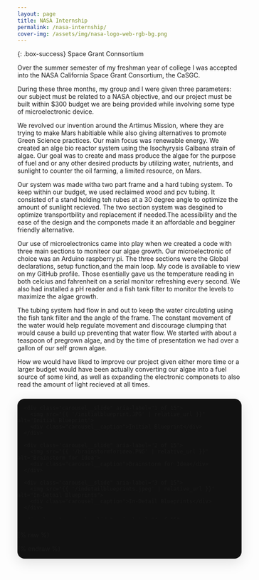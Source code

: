```yaml
---
layout: page 
title: NASA Internship 
permalink: /nasa-internship/
cover-img: /assets/img/nasa-logo-web-rgb-bg.png
---
```


{: .box-success}
Space Grant Connsortium 

Over the summer semester of my freshman year of college I was accepted into the NASA California Space Grant Consortium, the CaSGC.  

During these three months, my group and I were given three parameters: our subject must be related to a NASA objective, and our project must be built within $300 budget we are being provided while involving some type of microelectronic device. 

We revolved our invention around the Artimus Mission, where they are trying to make Mars habitiable while also giving alternatives to promote Green Science practices. Our main focus was renewable energy. We created an alge bio reactor system using the Isochyrysis Galbana strain of algae. Our goal was to create and mass produce the algae for the purpose of fuel and or any other desired products by utilizing water, nutrients, and sunlight to counter the oil farming, a limited resource, on Mars. 

Our system was made witha two part frame and a hard tubing system. To keep within our budget, we used reclaimed wood and pcv tubing. It consisted of a stand holding teh rubes at a 30 degree angle to optimize the amount of sunlight recieved. The two section system was desgined to optimize transportbility and replacement if needed.The acessibility and the ease of the design and the componets made it an affordable and begginer friendly alternative. 

Our use of microelectronics came into play when we created a code with three main sections to moniteor our algae growth. Our microelectronic of choice was an Arduino raspberry pi. The three sections were the Global declarations, setup function,and the main loop. My code is available to view on my GitHub profile. Those esentially gave us the temperature reading in both celcius and fahrenheit on a serial monitor refreshing every second. We also had installed a pH reader and a fish tank filter  to monitor the levels to maximize the algae growth.  

The tubing system had flow in and out to keep the water circulating using the fish tank filter and the angle of the frame. The constant movement of the water would help regulate movement and discourage clumping that would cause a build up preventing that water flow. We started with about a teaspoon of pregrown algae, and by the time of presentation we had over a gallon of our self grown algae.

How we would have liked to improve our project given either more time or a larger budget would have been actually converting our algae into a fuel source of some kind, as well as expanding the electronic componets to also read the amount of light recieved at all times.



<!-- ====== NASA INTERNSHIP CAROUSEL (15 slides) ====== -->
<div class="carousel" id="nasa-carousel" aria-roledescription="carousel" aria-label="NASA Gallery">
  <div class="carousel__viewport">
    <div class="carousel__track" role="group" aria-live="polite">

      <div class="carousel__slide" aria-label="1 of 15">
        <img src="{{ '/initialblueprint.JPG' | relative_url }}" alt="Initial Blueprint">
        <div class="carousel__caption">Initial Blueprint</div>
      </div>

      <div class="carousel__slide" aria-label="2 of 15">
        <img src="{{ '/brainstormforidea.PNG' | relative_url }}" alt="Brainstorm for Idea">
        <div class="carousel__caption">Brainstorm for Idea</div>
      </div>

      <div class="carousel__slide" aria-label="3 of 15">
        <img src="{{ '/indetailblueprints.jpeg' | relative_url }}" alt="In-Detail Blueprints">
        <div class="carousel__caption">In-Detail Blueprints</div>
      </div>

      <div class="carousel__slide" aria-label="4 of 15">
        <img src="{{ '/conceptofwiring.jpg' | relative_url }}" alt="Concept of Wiring">
        <div class="carousel__caption">Concept of Wiring</div>
      </div>

      <div class="carousel__slide" aria-label="5 of 15">
        <img src="{{ '/raspberrypiearduino.jpeg' | relative_url }}" alt="Raspberry Pi + Arduino">
        <div class="carousel__caption">Raspberry Pi + Arduino</div>
      </div>

      <div class="carousel__slide" aria-label="6 of 15">
        <img src="{{ '/pipeline%20connectors.JPG' | relative_url }}" alt="Pipeline Connectors">
        <div class="carousel__caption">Pipeline Connectors</div>
      </div>

      <div class="carousel__slide" aria-label="7 of 15">
        <img src="{{ '/piping.JPG' | relative_url }}" alt="Piping">
        <div class="carousel__caption">Piping</div>
      </div>

      <div class="carousel__slide" aria-label="8 of 15">
        <img src="{{ '/piping2.JPG' | relative_url }}" alt="Piping 2">
        <div class="carousel__caption">Piping 2</div>
      </div>

      <div class="carousel__slide" aria-label="9 of 15">
        <img src="{{ '/frameinposition.JPG' | relative_url }}" alt="Frame in Position">
        <div class="carousel__caption">Frame in Position</div>
      </div>

      <div class="carousel__slide" aria-label="10 of 15">
        <img src="{{ '/filter.jpeg' | relative_url }}" alt="Filter">
        <div class="carousel__caption">Filter</div>
      </div>

      <div class="carousel__slide" aria-label="11 of 15">
        <img src="{{ '/algaesamples.jpeg' | relative_url }}" alt="Algae Samples">
        <div class="carousel__caption">Algae Samples</div>
      </div>

      <div class="carousel__slide" aria-label="12 of 15">
        <img src="{{ '/algaeupclose.jpeg' | relative_url }}" alt="Algae Up Close">
        <div class="carousel__caption">Algae Up Close</div>
      </div>

      <div class="carousel__slide" aria-label="13 of 15">
        <img src="{{ '/presentationpic.jpeg' | relative_url }}" alt="Presentation">
        <div class="carousel__caption">Presentation</div>
      </div>

      <div class="carousel__slide" aria-label="14 of 15">
        <img src="{{ '/inaction.jpeg' | relative_url }}" alt="In Action">
        <div class="carousel__caption">In Action</div>
      </div>

      <div class="carousel__slide" aria-label="15 of 15">
        <img src="{{ '/grouppic.jpeg' | relative_url }}" alt="Group Picture">
        <div class="carousel__caption">Group Picture</div>
      </div>

    </div>

    <!-- Buttons & Dots -->
    <button class="carousel__btn carousel__btn--prev" aria-label="Previous" data-action="prev">&#10094;</button>
    <button class="carousel__btn carousel__btn--next" aria-label="Next" data-action="next">&#10095;</button>
    <div class="carousel__dots"></div>
  </div>
</div>

{% raw %}
<style>
  :root { --carousel-width:min(100%,980px); --carousel-aspect:16/9; --dot-size:12px; --dot-active-scale:1.25; }
  .carousel{width:var(--carousel-width);margin:1.5rem auto;position:relative;border-radius:16px;overflow:hidden;box-shadow:0 8px 30px rgba(0,0,0,.12);background:#111}
  .carousel__viewport{aspect-ratio:var(--carousel-aspect);position:relative;overflow:hidden}
  .carousel__track{display:flex;height:100%}
  .carousel__slide{flex:0 0 100%;position:relative;display:grid;place-items:center;background:#000}
  .carousel__slide img{width:100%;height:100%;object-fit:cover;display:block}
  .carousel__caption{position:absolute;left:0;right:0;bottom:0;padding:.75rem .9rem;background:linear-gradient(180deg,rgba(0,0,0,0) 0%,rgba(0,0,0,.55) 64%,rgba(0,0,0,.8) 100%);color:#fff;font:500 14px/1.4 system-ui,-apple-system,Segoe UI,Roboto,Helvetica,Arial,sans-serif;text-shadow:0 1px 2px rgba(0,0,0,.7)}
  .carousel__btn{position:absolute;top:50%;transform:translateY(-50%);background:rgba(0,0,0,.45);border:none;color:#fff;width:44px;height:44px;border-radius:999px;display:grid;place-items:center;cursor:pointer}
  .carousel__btn--prev{left:10px}.carousel__btn--next{right:10px}
  .carousel__dots{position:absolute;left:0;right:0;bottom:10px;display:flex;gap:8px;justify-content:center}
  .carousel__dot{width:var(--dot-size);height:var(--dot-size);border-radius:50%;background:rgba(255,255,255,.45);border:0;cursor:pointer;transition:transform .15s ease,background .2s ease}
  .carousel__dot[aria-current="true"]{background:#fff;transform:scale(var(--dot-active-scale))}
</style>

<script>
(function(){
  const root = document.getElementById('nasa-carousel');
  if (!root) return;

  const viewport = root.querySelector('.carousel__viewport');
  const track    = root.querySelector('.carousel__track');
  const slides   = Array.from(root.querySelectorAll('.carousel__slide'));
  const prev     = root.querySelector('[data-action="prev"]');
  const next     = root.querySelector('[data-action="next"]');
  const dotsWrap = root.querySelector('.carousel__dots');

  // Make sure slides are full viewport width
  function sizeSlides(){
    const w = viewport.clientWidth;
    slides.forEach(s => s.style.flex = `0 0 ${w}px`);
  }
  sizeSlides();
  window.addEventListener('resize', sizeSlides);

  // Build dots
  slides.forEach((_, idx) => {
    const b = document.createElement('button');
    b.className = 'carousel__dot'; b.type='button';
    b.setAttribute('aria-label', `Go to slide ${idx+1}`);
    b.addEventListener('click', () => go(idx));
    dotsWrap.appendChild(b);
  });

  let i = 0;
  function updateDots(){
    dotsWrap.querySelectorAll('.carousel__dot').forEach((d, idx) =>
      d.setAttribute('aria-current', idx===i ? 'true' : 'false'));
    slides.forEach((s, idx) => s.setAttribute('aria-hidden', idx===i ? 'false' : 'true'));
  }

  function go(n){
    i = (n + slides.length) % slides.length;
    viewport.scrollTo({ left: i * viewport.clientWidth, behavior: 'smooth' });
    updateDots();
  }
  const nextF = () => go(i+1);
  const prevF = () => go(i-1);

  // Buttons + keyboard
  next.addEventListener('click', nextF);
  prev.addEventListener('click', prevF);
  root.addEventListener('keydown', e => {
    if (e.key==='ArrowRight') nextF();
    if (e.key==='ArrowLeft') prevF();
  });

  // Sync index if user swipes manually
  let snapTimer = null;
  viewport.addEventListener('scroll', () => {
    clearTimeout(snapTimer);
    snapTimer = setTimeout(() => {
      i = Math.round(viewport.scrollLeft / viewport.clientWidth);
      updateDots();
    }, 80);
  });

  // Enable horizontal scroll snapping
  track.style.display = 'flex';
  viewport.style.overflowX = 'auto';
  viewport.style.scrollSnapType = 'x mandatory';
  slides.forEach(s => s.style.scrollSnapAlign = 'center');

  // Init
  go(0);
})();
</script>
{% endraw %}
<!-- ====== /NASA INTERNSHIP CAROUSEL ====== -->
